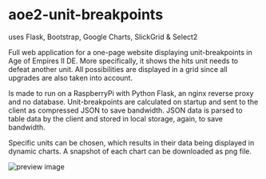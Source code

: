 # aoe2-unit-breakpoints
uses Flask, Bootstrap, Google Charts, SlickGrid & Select2

Full web application for a one-page website displaying unit-breakpoints in Age of Empires II DE.
More specifically, it shows the hits unit needs to defeat another unit. All possibilities are displayed in a grid since all upgrades are also taken into account.

Is made to run on a RaspberryPi with Python Flask, an nginx reverse proxy and no database. Unit-breakpoints are calculated on startup and sent to the client as compressed JSON to save bandwidth. JSON data is parsed to table data by the client and stored in local storage, again, to save bandwidth.

Specific units can be chosen, which results in their data being displayed in dynamic charts. A snapshot of each chart can be downloaded as png file.

![preview image](https://i.imgur.com/ybU83Qn.jpeg)

